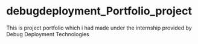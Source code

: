 # debugdeployment_Portfolio_project
This is  project  portfolio which i had made under the internship provided by Debug Deployment Technologies
